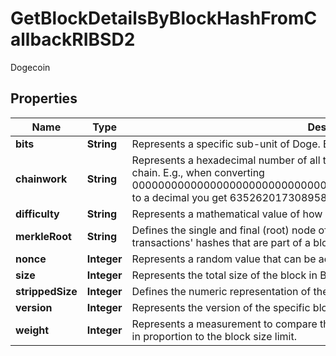 

# GetBlockDetailsByBlockHashFromCallbackRIBSD2

Dogecoin

## Properties

Name | Type | Description | Notes
------------ | ------------- | ------------- | -------------
**bits** | **String** | Represents a specific sub-unit of Doge. Bits have two-decimal precision. | 
**chainwork** | **String** | Represents a hexadecimal number of all the hashes necessary to produce the current chain. E.g., when converting 0000000000000000000000000000000000000000000086859f7a841475b236fd to a decimal you get 635262017308958427068157 hashes, or 635262 exahashes. | 
**difficulty** | **String** | Represents a mathematical value of how hard it is to find a valid hash for this block. | 
**merkleRoot** | **String** | Defines the single and final (root) node of a Merkle tree. It is the combined hash of all transactions&#39; hashes that are part of a blockchain block. | 
**nonce** | **Integer** | Represents a random value that can be adjusted to satisfy the proof of work | 
**size** | **Integer** | Represents the total size of the block in Bytes. | 
**strippedSize** | **Integer** | Defines the numeric representation of the block size excluding the witness data. | 
**version** | **Integer** | Represents the version of the specific block on the blockchain. | 
**weight** | **Integer** | Represents a measurement to compare the size of different transactions to each other in proportion to the block size limit. | 



